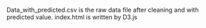 Data_with_predicted.csv is the raw data file after cleaning and with predicted value.
index.html is written by D3.js
